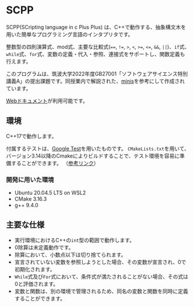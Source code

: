 # SCPP
SCPP(SCripting language in c Plus Plus) は、C++で動作する、抽象構文木を用いた簡単なプログラミング言語のインタプリタです。

整数型の四則演算式、mod式、主要な比較式(`==`, `!=`, `>`, `<`, `>=`, `<=`, `&&`, `||`)、`if`式、`while`式、`for`式、変数の定義・代入・参照、連接式をサポートし、関数定義も行えます。

このプログラムは、筑波大学2022年度GB27001「ソフトウェアサイエンス特別講義A」の提出課題です。同授業内で解説された、[minis](https://github.com/kmizu/minis)を参考にして作成されています。

[Webドキュメント](https://hirokoni.github.io/scpp/)が利用可能です。

## 環境
C++17で動作します。

付属するテストは、[Google Test](https://github.com/google/googletest)を用いたものです。
`CMakeLists.txt`を用いて、バージョン3.14以降のCmakeによりビルドすることで、テスト環境を容易に準備することができます。
（[参考リンク](https://google.github.io/googletest/quickstart-cmake.html#create-and-run-a-binary)）

### 開発に用いた環境
- Ubuntu 20.04.5 LTS on WSL2
- CMake 3.16.3
- g++ 9.4.0

## 主要な仕様
- 実行環境におけるC++の`int`型の範囲で動作します。
- 0除算は未定義動作です。
- 除算において、小数点以下は切り捨てられます。
- 宣言されていない変数を参照しようとした場合、その変数が宣言され、0で初期化されます。
- `While`式及び`For`式において、条件式が満たされることがない場合、その式は0と評価されます。
- 変数と関数は、別の環境で管理されるため、同名の変数と関数を同時に定義することができます。